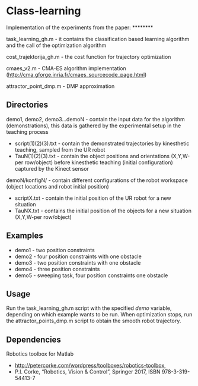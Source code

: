 
# Class-learning

Implementation of the experiments from the paper: ********

task_learning_gh.m - it contains the classification based learning algorithm and the call of the optimization algorithm

cost_trajektorija_gh.m - the cost function for trajectory optimization

cmaes_v2.m - CMA-ES algorithm implementation (http://cma.gforge.inria.fr/cmaes_sourcecode_page.html)

attractor_point_dmp.m - DMP approximation 


## Directories

demo1, demo2, demo3...demoN - contain the input data for the algorithm (demonstrations), this data is gathered by the experimental setup in the teaching process

- script(1)(2)(3).txt - contain the demonstrated trajectories by kinesthetic
                        teaching, sampled from the UR robot
- TauN(1)(2)(3).txt - contain the object positions and orientations (X,Y,W-per row/object) before
                      kinesthetic teaching (initial configuration) captured by the Kinect sensor
        
 demoN/konfigN/ - contain different configurations of the robot workspace (object locations and robot initial position)
- scriptX.txt - contain the initial position of the UR robot for a new
                situation
- TauNX.txt - contains the initial position of the objects for a new
              situation (X,Y,W-per row/object)

## Examples

- demo1 - two position constraints
- demo2 - four position constraints with one obstacle
- demo3 - two position constraints with one obstacle
- demo4 - three position constraints
- demo5 - sweeping task, four position constraints one obstacle

## Usage

Run the task_learning_gh.m script with the specified *demo* variable, depending on which example wants to be run.
When optimization stops, run the attractor_points_dmp.m script to obtain the smooth robot trajectory. 


## Dependencies

Robotics toolbox for Matlab
- http://petercorke.com/wordpress/toolboxes/robotics-toolbox,
- P.I. Corke, “Robotics, Vision & Control”, Springer 2017, ISBN 978-3-319-54413-7

